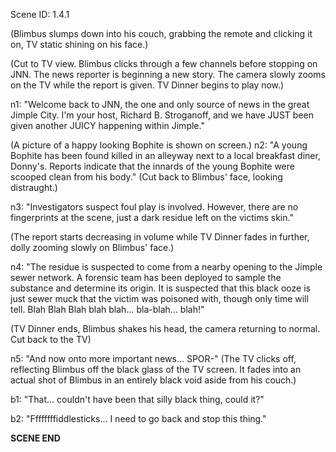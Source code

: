 Scene ID: 1.4.1

(Blimbus slumps down into his couch, grabbing the remote and clicking it on, TV static shining on his face.)

(Cut to TV view. Blimbus clicks through a few channels before stopping on JNN. The news reporter is beginning a new story. The camera slowly zooms on the TV while the report is given. TV Dinner begins to play now.)

n1: "Welcome back to JNN, the one and only source of news in the great Jimple City. I'm your host, Richard B. Stroganoff, and we have JUST been given another JUICY happening within Jimple."

(A picture of a happy looking Bophite is shown on screen.)
n2: "A young Bophite has been found killed in an alleyway next to a local breakfast diner, Donny's. Reports indicate that the innards of the young Bophite were scooped clean from his body." (Cut back to Blimbus' face, looking distraught.)

n3: "Investigators suspect foul play is involved. However, there are no fingerprints at the scene, just a dark residue left on the victims skin."

(The report starts decreasing in volume while TV Dinner fades in further, dolly zooming slowly on Blimbus' face.)

n4: "The residue is suspected to come from a nearby opening to the Jimple sewer network. A forensic team has been deployed to sample the substance and determine its origin. It is suspected that this black ooze is just sewer muck that the victim was poisoned with, though only time will tell. Blah Blah Blah blah blah... bla-blah... blah!"

(TV Dinner ends, Blimbus shakes his head, the camera returning to normal. Cut back to the TV)

n5: "And now onto more important news... SPOR-" (The TV clicks off, reflecting Blimbus off the black glass of the TV screen. It fades into an actual shot of Blimbus in an entirely black void aside from his couch.)

b1: "That... couldn't have been that silly black thing, could it?"

b2: "Ffffffffiddlesticks... I need to go back and stop this thing."

**SCENE END**